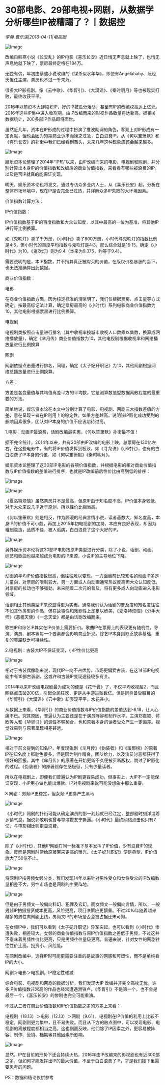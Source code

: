 # 30部电影、29部电视+网剧，从数据学分析哪些IP被糟蹋了？丨数据控

*李静 曹乐溪|2016-04-11|电视剧*

![Image](http://static.ylzbl.com/uploads/ueditor/php/upload/image/20170912/1505204090908853.jpeg)

改编自韩寒小说《长安乱》的IP电影《喜乐长安》近日悄无声息就上映了，也悄无声息地就下映了，票房最终定格在184万。

无独有偶，年初由蔡骏小说改编的《谋杀似水年华》，即使有Angelababy、阮经天担任主演，票房也不过一千来万。

很多大IP影视剧，像《云中歌》、《华胥引》、《大漠谣》、《秦时明月》等也被现实打败，最终收获平平。

2016年以前资本大肆囤积IP，好的IP被瓜分殆尽，甚至有IP的改编权高达上亿元。2016年这些IP集中进入收割期，由IP改编而来的影视作品数量将达新高，据相关数据统计，200多部IP作品即将面世。

虽然近几年，资本在IP形成的过程中扮演了推波助澜的角色，客观上对IP形成有一定贡献，但也会因为短期商业诉求而操之过急，白白浪费IP。从《何以笙箫默》和《喜乐长安》的扑街中我们已经看到苗头，未来几年这种现象应该会越来越多。

![Image](http://si1.go2yd.com/get-image/0Gc9qsxMPBo)

娱乐资本论整理了2014年“IP热”以来，由IP改编而来的电影、电视剧和网剧，并分别计算出本身IP的价值指数和改编后的商业价值指数，来看看有哪些被浪费的IP，以及是否IP就真的能保证变现。

明天，娱乐资本论也将发文，通过专访众多业内人士，从《喜乐长安》起，分析在整体市场环境中，现在IP是否完全已过热，并详解众多IP失败的大环境因素。

价值指数计算方法：

IP价值指数：

IP价值指数基于IP的百度指数和大众认知度，以其中最高的一位为基准，将其他IP进行等比例换算。

如《鬼吹灯》卖了千万册，《小时代》卖了800万册，小时代与鬼吹灯的指数比例是4:5，但小时代的百度平均指数与鬼吹灯是4:3，那么综合就是16:15，确定《小时代》为10，《鬼吹灯》则为9.4（本来为9.375，约等于9.4）。

需要说明的是，本IP指数，并不指其真正被购买的价值，在版权价格暴涨的当下，也无法准确算出此数据。

商业价值指数：

电影

在商业价值指数方面，因为核定标准的清晰明了，我们仅根据票房、点击量等方式确定。按最高标记法计算，确定票房最高的《小时代》系列电影商业价值指数为10，其他电影根据票房进行比例换算。

电视剧

电视剧类按照点击量进行排名（其中收视率按城市收视人口数乘以集数，换算成网络播放量），确定《芈月传》商业价值指数为10，其他电视剧根据收视率和网络播放量进行比例换算

网剧

网剧依据点击量进行排名，同理，确定《太子妃升职记》为10，其他网剧根据网络总播放量进行比例换算。

方差：

方差是各变量值与其均值离差平方的平均数，它是测算数值型数据离散程度的最重要的方法。

简单地说，娱乐资本论在本文中分别计算了电影、电视剧、网剧三大指数差值的方差，意在呈现三者在IP利用上的稳定性。如果方差越高，说明该IP孵化成功受到的影响因素很多，团队对IP本身的价值不应该期待过高。

1.电影：动画IP最浪费，话剧改编最实惠，《何以笙箫默》扑街最不值！

据不完全统计，2014年以来，共有30部由IP改编的电影上映，总票房在130亿左右。在这些电影中，有的将IP价值发挥到极致，如《寻龙诀》《小时代》，也有的白白浪费了IP本身的价值，如《何以笙箫默》《秦时明月》。

娱乐资本论整理了这30部IP电影的各项价值指数，并根据电影的相对商业价值指数与IP价值指数的差值进行排序，也就是IP改编前后性价比由高到低的排序：

![Image](http://si1.go2yd.com/get-image/0Gc8wFDpu8O)

![Image](http://si1.go2yd.com/get-image/0Gc8w5Ztets)

《夏洛特烦恼》虽然票房并不是最高，但原IP由于知名度不高，IP价值本身较低，对于大众来说几乎近于原创，所以性价比相当高。

《何以笙箫默》则是相反，作为顾漫的经典言情小说，读者基数大，知名度高，本身IP的价值不可小觑，再加上2015年初电视剧的加持，本应有良好表现，却因为粗制滥造，品质不佳，被人诟病，白白浪费了这个大好的IP。

![Image](http://si1.go2yd.com/get-image/0Gc9quJcDhY)

另外娱乐资本论将这30部IP电影按原IP类型进行分类，除了小说，话剧、动画、综艺和歌曲也越来越成为电影的IP来源，小说IP的主导地位下降。

![Image](http://si1.go2yd.com/get-image/0Gc9qpfcgL2)

动画的平均IP价值指数很高，但往往难以变现。一方面目前比较知名的动画IP多是儿童向，对票房的限制较大，另一方面成人向动画通常热议度高但大众认知度低，对票房的拉动也不够强劲。未来随着二次元的普及，将有更多成人向动画进入电影领域。

话剧相比其他类型IP来说显得更为实惠。通常我们认为话剧的普及度和知名度往往不如其他类型的作品，但在故事性和戏剧性上却足以媲美，《夏洛特烦恼》《分手大师》《恶棍天使》《一念天堂》都是由话剧改编而来。

歌曲IP和综艺IP其实在IP价值上需要折价。歌曲IP在票房上的表现更有随机性，导演、演员、剧本等每一个要素都会影响商业折现。综艺IP本身则缺乏故事基础，重复的套路缺乏可持续性。

2.电视剧：古装大IP不保证变现，小IP性价比更高

![Image](http://si1.go2yd.com/get-image/0Gc8w2rdncm)

相对于古装偶像剧来说，现代IP一向不占优势，市场更偏爱古装，在这14部IP电视剧中有10部古装剧。这或许和古装IP变现途径较多有关。

2014年以来IP改编电视剧最为成功的便是《花千骨》了，不仅平均收视超2，而且网络点击破200亿，引起全民狂欢，更是从手游进账数亿。但是同样备受瞩目的《华胥引》《大漠谣》《云中歌》却表现平平，水花甚小。

从数据上来看，《华胥引》的商业价值指数与IP价值指数的差值达到-6.18，让人心痛不已。究其原因，普遍认为主要还是在于演员阵容和制作水平。主演郑嘉颖、蒋欣等人和《华胥引》的调性不够契合，也和原著本身的读者受众产生一定偏差。视觉效果则与原著呈现相差甚远。

![Image](http://si1.go2yd.com/get-image/0Gc8w6uHO9w)

相对于前文提到的知名IP，年度现象剧《芈月传》《伪装者》和《琅琊榜》的原著IP在知名度上都逊色很多，但是因为制作精良，团队给力，以及演员讨喜都获得了很好的回报。其中《芈月传》的原著在开始更新不久便被买断版权，跳过了IP孵化的过程。《伪装者》的原著则存在感极低，只有少量读者。

所以在电视剧上，即便我们普遍认为IP剧更容易成功，但事实上，大IP不一定能保证变现，小IP用心做也能出爆款。IP对电视剧来说可能没想象中那么重要。

3.网剧：男频IP更稳定，但女频IP更易产生黑马

![Image](http://si1.go2yd.com/get-image/0Gc9qsStYTg)

《小时代》网剧的扑街可能从确定演员的那一刻起就已经注定，整部剧时刻洋溢着乡镇气息，据说郭敬明也曾与导演瞿友宁撕逼。《小时代》最终网络点击也只有7亿，与电影相比则更显浪费。

![Image](http://si1.go2yd.com/get-image/0Gc9qq8ki6C)

除了《小时代》，其他IP网剧在同一标准下基本发挥了IP价值，少有浪费IP的现象。反而是网剧时常给原著带来更高的曝光，《太子妃升职记》便是典型，IP价值放大了50倍不止。

![Image](http://si1.go2yd.com/get-image/0Gc9qnTb92O)

将网剧IP按男频女频分类，我们发现14年以来针对男性受众和女性受众的IP改编数量相差不大，男性市场也是网剧的主要阵地。

![Image](http://si1.go2yd.com/get-image/0Gc9qm2xweW)

但是由于男频文一般偏向科幻、犯罪及玄幻，而女频文一般偏向言情，所以，一般男频IP拍摄投资成本更高，风险更高，项目决策应更慎重。不过2016年随着越来越多的男性向网剧上线，男频文IP的市场是否会被占据还未可知。

在女频IP中，我们可以看到《太子妃升职记》异军突起，也可以看到《小时代》惨遭失败，相差较大。女频的商业价值指数与原IP价值指数之差低于男频，不过这并不意味着男频性价比更高，只是男频往往量级更高。普遍来说，针对女性的网剧往往性价比高，投资小，风险低。

在网剧改编中，选择IP时可能更需要注重的是故事的网感和可塑性，而不是单纯看IP的大小。

网剧＞电影＞电视剧，IP稳定性递减

综合电影、电视剧和网剧的数据分析，我们发现大IP 改编并非完全高枕无忧，许多IP价值指数非常高的作品也经常遭遇滑铁卢，《华胥引》不是第一个，也不会是最后一个，《喜乐长安》的惨剧也完全可能重演。

不过从三者在商业价值指数和IP价值指数之差的方差上来看：

电视剧（18.13）＞电影（12.13）＞网剧（9.61），电视剧在IP价值的利用上比较不稳定，网剧则更为集中，且不易失败。而且从下方的散点图中，可以发现电影、电视剧的离散程度都相当之高，这也侧面反映，他们除了IP因素之外，更容易被阵容、制作、营销、档期等其他因素所影响。

![Image](http://si1.go2yd.com/get-image/0Gc9qkfGLce)

显然，IP在目前的形势下还会持续火热，2016年由IP改编来的影视剧也有近300部之多，但如何才能发挥出IP的最大价值，不至于白白浪费了IP，才是我们接下里需要思考的问题。

PS：数据和结论仅供参考

